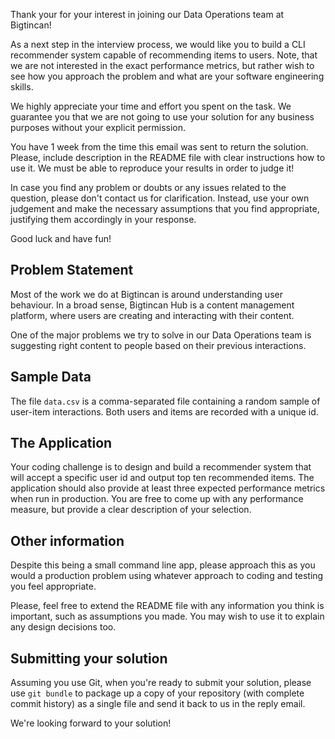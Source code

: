 Thank your for your interest in joining our Data Operations team at Bigtincan!

As a next step in the interview process, we would like you to build a CLI recommender system capable of recommending items to users. Note, that we are not interested in the exact performance metrics, but rather wish to see how you approach the problem and what are your software engineering skills.

We highly appreciate your time and effort you spent on the task. We guarantee you that we are not going to use your solution for any business purposes without your explicit permission.

You have 1 week from the time this email was sent to return the solution. Please, include description in the README file with clear instructions how to use it. We must be able to reproduce your results in order to judge it!

In case you find any problem or doubts or any issues related to the question, please don't contact us for clarification. Instead, use your own judgement and make the necessary assumptions that you find appropriate, justifying them accordingly in your response.

Good luck and have fun!

## Problem Statement
Most of the work we do at Bigtincan is around understanding user behaviour.
In a broad sense, Bigtincan Hub is a content management platform, where users are creating and interacting with their content.

One of the major problems we try to solve in our Data Operations team is suggesting right content to people based on their previous interactions.

## Sample Data
The file `data.csv` is a comma-separated file containing a random sample of user-item interactions. Both users and items are recorded with a unique id.

## The Application
Your coding challenge is to design and build a recommender system that will accept a specific user id and output top ten recommended items.
The application should also provide at least three expected performance metrics when run in production. You are free to come up with any performance measure, but provide a clear description of your selection.

## Other information
Despite this being a small command line app, please approach this as you would a production problem using whatever approach to coding and testing you feel appropriate.

Please, feel free to extend the README file with any information you think is important, such as assumptions you made. You may wish to use it to explain any design decisions too.

## Submitting your solution
Assuming you use Git, when you're ready to submit your solution, please use `git bundle` to package up a copy of your repository (with complete commit history) as a single file and send it back to us in the reply email.

We're looking forward to your solution!
